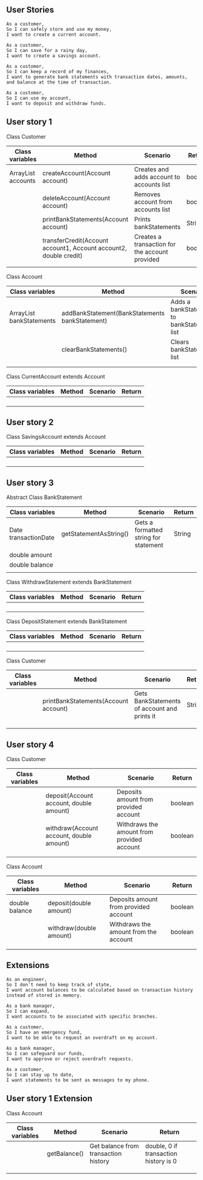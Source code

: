 ## User Stories

```
As a customer,
So I can safely store and use my money,
I want to create a current account.

As a customer,
So I can save for a rainy day,
I want to create a savings account.

As a customer,
So I can keep a record of my finances,
I want to generate bank statements with transaction dates, amounts, and balance at the time of transaction.

As a customer,
So I can use my account,
I want to deposit and withdraw funds.
```


## User story 1

Class Customer

| Class variables               | Method                                                            | Scenario                                       | Return  |
|-------------------------------|-------------------------------------------------------------------|------------------------------------------------|---------|
| ArrayList<Account> accounts   | createAccount(Account account)                                    | Creates and adds account to accounts list      | boolean |
|                               | deleteAccount(Account account)                                    | Removes account from accounts list             | boolean |
|                               | printBankStatements(Account account)                              | Prints bankStatements                          | String  |
|                               | transferCredit(Account account1, Account account2, double credit) | Creates a transaction for the account provided | boolean |
|                               |                                                                   |                                                |         |


Class Account


| Class variables                          | Method                                         | Scenario                                    | Return  |
|------------------------------------------|------------------------------------------------|---------------------------------------------|---------|
| ArrayList<BankStatements> bankStatements | addBankStatement(BankStatements bankStatement) | Adds a bankStatement to bankStatements list | boolean |
|                                          | clearBankStatements()                          | Clears bankStatements list                  | boolean |
|                                          |                                                |                                             |         |
|                                          |                                                |                                             |         |


Class CurrentAccount extends Account


| Class variables               | Method                         | Scenario                                  | Return  |
|-------------------------------|--------------------------------|-------------------------------------------|---------|
|                               |                                |                                           |         |
|                               |                                |                                           |         |
|                               |                                |                                           |         |
|                               |                                |                                           |         |



## User story 2

Class SavingsAccount extends Account


| Class variables               | Method                         | Scenario                                  | Return  |
|-------------------------------|--------------------------------|-------------------------------------------|---------|
|                               |                                |                                           |         |
|                               |                                |                                           |         |
|                               |                                |                                           |         |
|                               |                                |                                           |         |



## User story 3

Abstract Class BankStatement

| Class variables      | Method                  | Scenario                              | Return |
|----------------------|-------------------------|---------------------------------------|--------|
| Date transactionDate | getStatementAsString()  | Gets a formatted string for statement | String |
| double amount        |                         |                                       |        |
| double balance       |                         |                                       |        |
|                      |                         |                                       |        |

Class WithdrawStatement extends BankStatement

| Class variables | Method                         | Scenario                                  | Return  |
|-----------------|--------------------------------|-------------------------------------------|---------|
|                 |                                |                                           |         |
|                 |                                |                                           |         |
|                 |                                |                                           |         |
|                 |                                |                                           |         |

Class DepositStatement extends BankStatement

| Class variables | Method                         | Scenario                                  | Return  |
|-----------------|--------------------------------|-------------------------------------------|---------|
|                 |                                |                                           |         |
|                 |                                |                                           |         |
|                 |                                |                                           |         |
|                 |                                |                                           |         |

Class Customer

| Class variables | Method                                | Scenario                                     | Return |
|-----------------|---------------------------------------|----------------------------------------------|--------|
|                 | printBankStatements(Account account)  | Gets BankStatements of account and prints it | String |
|                 |                                       |                                              |        |
|                 |                                       |                                              |        |
|                 |                                       |                                              |        |



## User story 4

Class Customer  

| Class variables               | Method                                   | Scenario                                   | Return  |
|-------------------------------|------------------------------------------|--------------------------------------------|---------|
|                               | deposit(Account account, double amount)  | Deposits amount from provided account      | boolean |
|                               | withdraw(Account account, double amount) | Withdraws the amount from provided account | boolean |
|                               |                                          |                                            |         |
|                               |                                          |                                            |         |

Class Account

| Class variables | Method                   | Scenario                              | Return  |
|-----------------|--------------------------|---------------------------------------|---------|
| double balance  | deposit(double amount)   | Deposits amount from provided account | boolean |
|                 | withdraw(double amount)  | Withdraws the amount from the account | boolean |
|                 |                          |                                       |         |
|                 |                          |                                       |         |



## Extensions
````
As an engineer,
So I don't need to keep track of state,
I want account balances to be calculated based on transaction history instead of stored in memory.

As a bank manager,
So I can expand,
I want accounts to be associated with specific branches.

As a customer,
So I have an emergency fund,
I want to be able to request an overdraft on my account.

As a bank manager,
So I can safeguard our funds,
I want to approve or reject overdraft requests.

As a customer,
So I can stay up to date,
I want statements to be sent as messages to my phone.
````



## User story 1 Extension



Class Account


| Class variables | Method       | Scenario                             | Return                                |
|-----------------|--------------|--------------------------------------|---------------------------------------|
|                 | getBalance() | Get balance from transaction history | double, 0 if transaction history is 0 |
|                 |              |                                      |                                       |
|                 |              |                                      |                                       |
|                 |              |                                      |                                       |
































